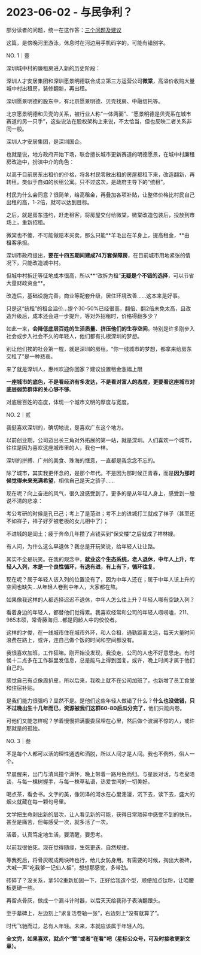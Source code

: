 # 2023-06-02 - 与民争利？

部分读者的问题，统一在这作答：[三个问题及建议](http://mp.weixin.qq.com/s?__biz=Mzg2MTg2OTYzNQ==&mid=2247483757&idx=1&sn=1f3f21f1da94cc247677c9c4da4e0565&chksm=ce11c241f9664b57924072587043371b9f3ed49bd503f895bf939f0028195ac7e872913a3e4f&scene=21#wechat_redirect)

这篇，是傍晚河里游泳，休息时在河边用手机码字的。可能有错别字。

NO. 1｜壹

深圳城中村的廉租房进入新的历史阶段：

深圳人才安居集团和深圳愿景明德联合成立第三方运营公司**微棠**，高溢价收购大量城中村出租房，装修翻新，再出租。

深圳愿景明德的股东中，有北京愿景明德、贝壳找房、中融信托等。

北京愿景明德和贝壳的关系，被行业人称“一体两面”、“愿景明德是贝壳系在城市赛道的另一只手”，这些说法在股权架构上来说，不太恰当，但也反映二者关系非同一般。

深圳人才安居集团，是深圳国企。

也就是说，地方政府开始下场，联合擅长城市更新赛道的明德愿景，在城中村廉租房改造中，扮演中介的角色：

以高于目前房东出租价的价格，将各村民零散出租的房屋都租下来，改造翻新，再转租。类似于自如的长租公寓。只不过这次，是政府主导下的“统租”。

村民为什么会同意？很简单，给高租金，再叠加各项补贴，让整体价格比村民自己出租的高，1-2倍，就可以达到目标。

之后，就是房东违约，赶走租客，将房屋交付给微棠，微棠改造包装后，投放到市场上，重新招租。

微棠也不傻，不可能做赔本买卖，那么只能**羊毛出在羊身上，提高租金，**由租客承担。

深圳市政府提出，**要在十四五期间建成74万套保障房**，在目前城市用地紧张的情况下，只能改造城中村。

但城中村拆迁等征地成本很高，所以**“改拆为租”**无疑是个不错的选择**，可以节省大量财政资金**。

改造后，基础设施完善，商业等配套升级，居住环境改善......这本来是好事。

只是这“统租”的租金溢价...提个30-50%已经很高，翻倍、翻2倍未免太高，且改造升级后，成本还会进一步提升，等对外招租时，价格得翻多少？

如此一来，**会降低底层百姓的生活质量、挤压他们的生存空间**。特别是许多刚步入社会或步入社会不久的年轻人，他们都有扎根深圳的梦想。

别让他们挨的社会第一棍，就是深圳的房租。“你一线城市的梦想，都拿来给房东交租了”是一种悲哀。

来了就是深圳人，惠州欢迎你回家？建议设置租金涨幅上限

**一座城市的底色，不是看经济有多发达，不是看对富人的态度，更要看这座城市对底层弱势群体的关心够不够**。

对底层百姓的态度，体现一个城市文明的厚度与宽度。

NO. 2｜贰

我挺喜欢深圳的，确切地说，是喜欢广东这个地方。

以前创业期，公司迈出长三角对外拓展的第一站，就是深圳。人们喜欢一个城市，往往是因为喜欢这座城市里的人，我也一样。

深圳的拼搏、广州的美食、珠海的惬意，一直都是我念念不忘的。

除了城市，其实我更怀念的，是那个年代。不是因为那时候正青春，而是**因为那时候觉得未来充满希望**，相信自己是天之骄子......

现在呢？向上奋进的风气，很久没感受到了。更多的是从年轻人身上，感受到一股说不清的悲凉：

考公考研的时候是孔已己；考上了是范进；考不上的进城打工就成了祥子（甚至还不如祥子，祥子好歹被老板的女儿相中了）；

不进城的是闰土；疲于奔命几年攒了点钱买到“保交楼”之后就成了祥林嫂。

有人问，为什么这么早退休？我总是开玩笑说，给年轻人让让路。

其实不全是玩笑。在我的观念中，**就业这个生态系统，老人退休，中年人上升，年轻人入列，本是一个良性循环，有退有进，有上有下，循环往复**。

现在呢？属于年轻人该入列的位置没有了，因为中年人还在；属于中年人该上升的空间也缺失...从年轻人卷到中年人，大家都在熬。

如果像我这样的人都选择迟迟不退休，中年人怎么往上升？年轻人哪有空缺入列？

看着身边的年轻人，都替他们觉得累。我喜欢经常和公司的年轻人唠唠嗑，211、985本硕，常青藤海归...都是同龄人中的佼佼者。

这样的才俊，在一线城市住在城市外环，和人合租，通勤距离太远，每天大量时间浪费在路上，或许，连自己做个饭的时间和空间都没有。

我很喜欢加班，工作狂嘛。刚开始没发现，我没走，公司的人也不好意思走。有时候十二点多在工作群里发信息，总是能马上得到回复。或许，晚上时间才属于他们自己的。

感觉自己有点像周扒皮，所以后来，我晚上就不在公司加班了，也新增了员工食堂和住宿补贴。

是我们能力很强吗？显然不是。是他们这些年轻人做错了什么？**什么也没做错，只不过晚出生十几年而已，资源被我们这群60-80后瓜分完了**，他们只能内卷。

可他们又能怎样呢？学着慢慢把满腹委屈埋在心里，然后做个波澜不惊的人，或许那就是的孤独。

NO. 3｜叁

不是每个人都可以活的理性通透和洒脱，所以人间才是人间。我也不例外，俗人一个。

早晨醒来，出门与清风撞个满怀，晚上带着一路月色而归。与星辰对话，与老叟晤谈，与每一棵树握手，与每一株草私语，热爱世间的一切美好。



喝点茶，看会书。文字的美，像润泽的河水在心里漶漫，沉下去，读下去，盛大的烟火就藏在每一颗句号里。

文学把生命剥出新的层次，让人看见新的可能，获得日常琐碎中感受不到的快乐，甚至是痛苦，但每感受一次，就多活了一次。

活着，认真笃定地生活，要清醒，要思考。

以前我很怕死。现在觉得随缘，生死更迭，自然规律。

等我死后，将骨灰砌成两块砖也行，给儿女防身用。有需要的时候，掏出大板砖，大喊一声“吃我爹一记仙人板”，想想那感觉，多带劲。

砖碎了？没关系，拿502重新加固一下，正好给我造个型，顺便加点钛粉，让咱腰板更硬一些。

再留点骨灰，做成一个漏斗计时器，以后天天给我孙子表演翻跟头。

至于墓碑上，左边刻上“求复活卷轴一张”，右边刻上“没有就算了”。

时代飞驰而过，总有人年轻。未来，本就应该属于年轻人的。

**全文完，如果喜欢，就点个“赞”或者“在看”吧（星标公众号，可及时接收更新文章）。**